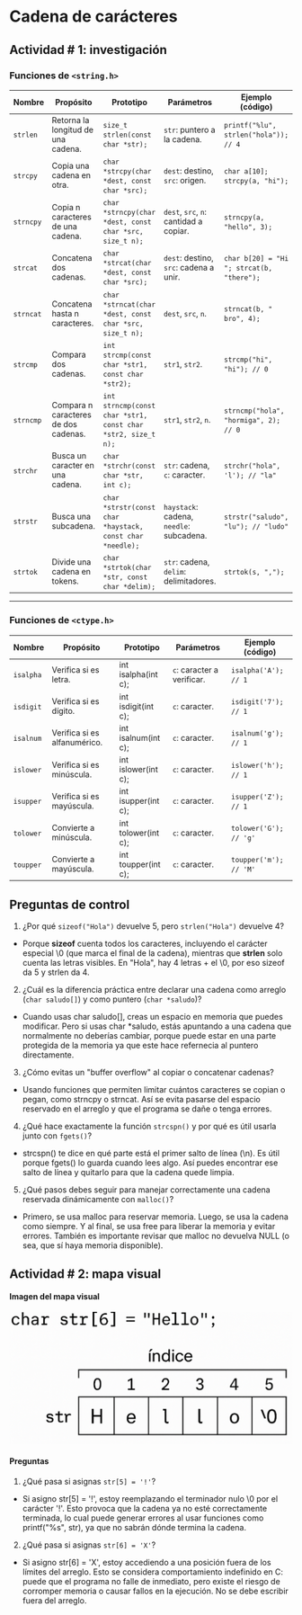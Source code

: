 # Cadena de carácteres 

## Actividad # 1: investigación

### Funciones de `<string.h>`

| **Nombre** | **Propósito**                        | **Prototipo**                                                | **Parámetros**                           | **Ejemplo (código)**                      |
| ---------- | ------------------------------------ | ------------------------------------------------------------ | ---------------------------------------- | ----------------------------------------- |
| `strlen`   | Retorna la longitud de una cadena.   | `size_t strlen(const char *str);`                            | `str`: puntero a la cadena.              | `printf("%lu", strlen("hola")); // 4`     |
| `strcpy`   | Copia una cadena en otra.            | `char *strcpy(char *dest, const char *src);`                 | `dest`: destino, `src`: origen.          | `char a[10]; strcpy(a, "hi");`            |
| `strncpy`  | Copia n caracteres de una cadena.    | `char *strncpy(char *dest, const char *src, size_t n);`      | `dest`, `src`, `n`: cantidad a copiar.   | `strncpy(a, "hello", 3);`                 |
| `strcat`   | Concatena dos cadenas.               | `char *strcat(char *dest, const char *src);`                 | `dest`: destino, `src`: cadena a unir.   | `char b[20] = "Hi "; strcat(b, "there");` |
| `strncat`  | Concatena hasta n caracteres.        | `char *strncat(char *dest, const char *src, size_t n);`      | `dest`, `src`, `n`.                      | `strncat(b, " bro", 4);`                  |
| `strcmp`   | Compara dos cadenas.                 | `int strcmp(const char *str1, const char *str2);`            | `str1`, `str2`.                          | `strcmp("hi", "hi"); // 0`                |
| `strncmp`  | Compara n caracteres de dos cadenas. | `int strncmp(const char *str1, const char *str2, size_t n);` | `str1`, `str2`, `n`.                     | `strncmp("hola", "hormiga", 2); // 0`     |
| `strchr`   | Busca un caracter en una cadena.     | `char *strchr(const char *str, int c);`                      | `str`: cadena, `c`: caracter.            | `strchr("hola", 'l'); // "la"`            |
| `strstr`   | Busca una subcadena.                 | `char *strstr(const char *haystack, const char *needle);`    | `haystack`: cadena, `needle`: subcadena. | `strstr("saludo", "lu"); // "ludo"`       |
| `strtok`   | Divide una cadena en tokens.         | `char *strtok(char *str, const char *delim);`                | `str`: cadena, `delim`: delimitadores.   | `strtok(s, ",");`                         |

---

### Funciones de `<ctype.h>`

| **Nombre** | **Propósito**                | **Prototipo**       | **Parámetros**             | **Ejemplo (código)**   |
| ---------- | ---------------------------- | ------------------- | -------------------------- | ---------------------- |
| `isalpha`  | Verifica si es letra.        | int isalpha(int c); | `c`: caracter a verificar. | `isalpha('A'); // 1`   |
| `isdigit`  | Verifica si es dígito.       | int isdigit(int c); | `c`: caracter.             | `isdigit('7'); // 1`   |
| `isalnum`  | Verifica si es alfanumérico. | int isalnum(int c); | `c`: caracter.             | `isalnum('g'); // 1`   |
| `islower`  | Verifica si es minúscula.    | int islower(int c); | `c`: caracter.             | `islower('h'); // 1`   |
| `isupper`  | Verifica si es mayúscula.    | int isupper(int c); | `c`: caracter.             | `isupper('Z'); // 1`   |
| `tolower`  | Convierte a minúscula.       | int tolower(int c); | `c`: caracter.             | `tolower('G'); // 'g'` |
| `toupper`  | Convierte a mayúscula.       | int toupper(int c); | `c`: caracter.             | `toupper('m'); // 'M'` |


## Preguntas de control

1. ¿Por qué `sizeof("Hola")` devuelve 5, pero `strlen("Hola")` devuelve 4?
- Porque **sizeof** cuenta todos los caracteres, incluyendo el carácter especial \0 (que marca el final de la cadena), mientras que **strlen** solo cuenta las letras visibles. En "Hola", hay 4 letras + el \0, por eso sizeof da 5 y strlen da 4.

2. ¿Cuál es la diferencia práctica entre declarar una cadena como arreglo (`char saludo[]`) y como puntero (`char *saludo`)?
- Cuando usas char saludo[], creas un espacio en memoria que puedes modificar. Pero si usas char *saludo, estás apuntando a una cadena que normalmente no deberías cambiar, porque puede estar en una parte protegida de la memoria ya que este hace refernecia al puntero directamente.

3. ¿Cómo evitas un "buffer overflow" al copiar o concatenar cadenas?
- Usando funciones que permiten limitar cuántos caracteres se copian o pegan, como strncpy o strncat. Así se evita pasarse del espacio reservado en el arreglo y que el programa se dañe o tenga errores.

4. ¿Qué hace exactamente la función `strcspn()` y por qué es útil usarla junto con `fgets()`?
- strcspn() te dice en qué parte está el primer salto de línea (\n). Es útil porque fgets() lo guarda cuando lees algo. Así puedes encontrar ese salto de línea y quitarlo para que la cadena quede limpia.

5. ¿Qué pasos debes seguir para manejar correctamente una cadena reservada dinámicamente con `malloc()`?
- Primero, se usa malloc para reservar memoria. Luego, se usa la cadena como siempre. Y al final, se usa free para liberar la memoria y evitar errores. También es importante revisar que malloc no devuelva NULL (o sea, que sí haya memoria disponible).


## Actividad # 2: mapa visual

#### Imagen del mapa visual
![esquema](../fotos/esquema.png)

#### Preguntas 

1. ¿Qué pasa si asignas `str[5] = '!'`?
- Si asigno str[5] = '!', estoy reemplazando el terminador nulo \0 por el carácter '!'. Esto provoca que la cadena ya no esté correctamente terminada, lo cual puede generar errores al usar funciones como printf("%s", str), ya que no sabrán dónde termina la cadena.

2. ¿Qué pasa si asignas `str[6] = 'X'`?
- Si asigno str[6] = 'X', estoy accediendo a una posición fuera de los límites del arreglo. Esto se considera comportamiento indefinido en C: puede que el programa no falle de inmediato, pero existe el riesgo de corromper memoria o causar fallos en la ejecución. No se debe escribir fuera del arreglo.